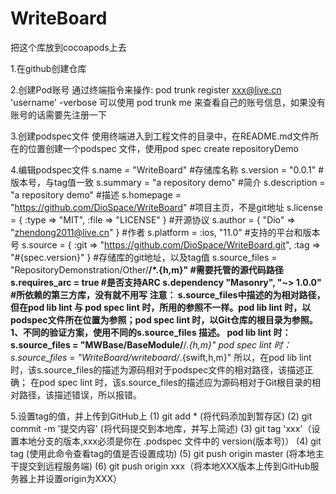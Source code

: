 # WriteBoard
把这个库放到cocoapods上去

1.在github创建仓库

2.创建Pod账号
通过终端指令来操作: pod trunk register xxx@live.cn  'username'  -verbose
可以使用 pod trunk me 来查看自己的账号信息，如果没有账号的话需要先注册一下

3.创建podspec文件
使用终端进入到工程文件的目录中，在README.md文件所在的位置创建一个podspec 文件，使用pod spec create repositoryDemo

4.编辑podspec文件
s.name         = "WriteBoard"    #存储库名称
s.version      = "0.0.1"      #版本号，与tag值一致
s.summary      = "a repository demo"  #简介
s.description  = "a repository demo"  #描述
s.homepage     = "https://github.com/DioSpace/WriteBoard"      #项目主页，不是git地址
s.license      = { :type => "MIT", :file => "LICENSE" }   #开源协议
s.author             = { "Dio" => "zhendong2011@live.cn" }  #作者
s.platform     = :ios, "11.0"                  #支持的平台和版本号
s.source       = { :git => "https://github.com/DioSpace/WriteBoard.git", :tag => "#{spec.version}" }         #存储库的git地址，以及tag值
s.source_files  =  "RepositoryDemonstration/Other/**/*.{h,m}" #需要托管的源代码路径
s.requires_arc = true #是否支持ARC
s.dependency "Masonry", "~> 1.0.0"    #所依赖的第三方库，没有就不用写
注意：
s.source_files中描述的为相对路径，但在pod lib lint 与 pod spec lint 时，所用的参照不一样。pod lib lint 时，以podspec文件所在位置为参照；pod spec lint 时，以Git仓库的根目录为参照。
1、不同的验证方案，使用不同的s.source_files 描述。
pod lib lint 时：
s.source_files  = "MWBase/BaseModule/**/*.{h,m}"
pod spec lint 时：
s.source_files  = "WriteBoard/writeboard/*.{swift,h,m}"
所以，在pod lib lint时，该s.source_files的描述为源码相对于podspec文件的相对路径，该描述正确；
在pod spec lint 时，该s.source_files的描述应为源码相对于Git根目录的相对路径，该描述错误，所以报错。


5.设置tag的值，并上传到GitHub上
(1) git add * (将代码添加到暂存区)
(2) git commit -m '提交内容' (将代码提交到本地库，并写上简述)
(3) git tag 'xxx'（设置本地分支的版本,xxx必须是你在 .podspec 文件中的 version(版本号)）
(4) git tag (使用此命令查看tag的值是否设置成功)
(5) git push origin master (将本地主干提交到远程服务端)
(6) git push origin xxx（将本地XXX版本上传到GitHub服务器上并设置origin为XXX）

